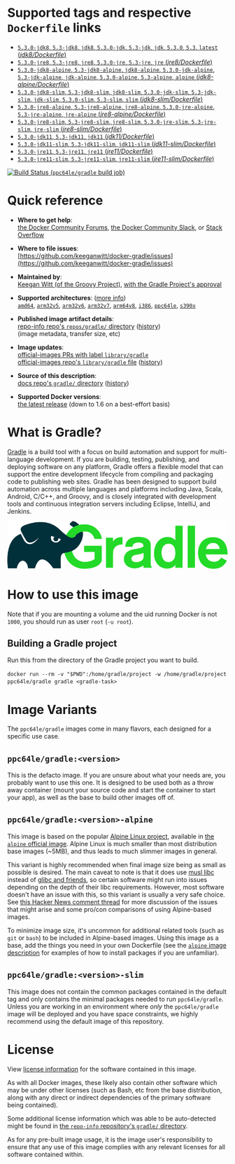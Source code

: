 <!--

********************************************************************************

WARNING:

    DO NOT EDIT "gradle/README.md"

    IT IS AUTO-GENERATED

    (from the other files in "gradle/" combined with a set of templates)

********************************************************************************

-->

# Supported tags and respective `Dockerfile` links

-	[`5.3.0-jdk8`, `5.3-jdk8`, `jdk8`, `5.3.0-jdk`, `5.3-jdk`, `jdk`, `5.3.0`, `5.3`, `latest` (*jdk8/Dockerfile*)](https://github.com/keeganwitt/docker-gradle/blob/fcc9237909222c76c8d22d5e7f6183b9af4e58b6/jdk8/Dockerfile)
-	[`5.3.0-jre8`, `5.3-jre8`, `jre8`, `5.3.0-jre`, `5.3-jre`, `jre` (*jre8/Dockerfile*)](https://github.com/keeganwitt/docker-gradle/blob/fcc9237909222c76c8d22d5e7f6183b9af4e58b6/jre8/Dockerfile)
-	[`5.3.0-jdk8-alpine`, `5.3-jdk8-alpine`, `jdk8-alpine`, `5.3.0-jdk-alpine`, `5.3-jdk-alpine`, `jdk-alpine`, `5.3.0-alpine`, `5.3-alpine`, `alpine` (*jdk8-alpine/Dockerfile*)](https://github.com/keeganwitt/docker-gradle/blob/fcc9237909222c76c8d22d5e7f6183b9af4e58b6/jdk8-alpine/Dockerfile)
-	[`5.3.0-jdk8-slim`, `5.3-jdk8-slim`, `jdk8-slim`, `5.3.0-jdk-slim`, `5.3-jdk-slim`, `jdk-slim`, `5.3.0-slim`, `5.3-slim`, `slim` (*jdk8-slim/Dockerfile*)](https://github.com/keeganwitt/docker-gradle/blob/fcc9237909222c76c8d22d5e7f6183b9af4e58b6/jdk8-slim/Dockerfile)
-	[`5.3.0-jre8-alpine`, `5.3-jre8-alpine`, `jre8-alpine`, `5.3.0-jre-alpine`, `5.3-jre-alpine`, `jre-alpine` (*jre8-alpine/Dockerfile*)](https://github.com/keeganwitt/docker-gradle/blob/fcc9237909222c76c8d22d5e7f6183b9af4e58b6/jre8-alpine/Dockerfile)
-	[`5.3.0-jre8-slim`, `5.3-jre8-slim`, `jre8-slim`, `5.3.0-jre-slim`, `5.3-jre-slim`, `jre-slim` (*jre8-slim/Dockerfile*)](https://github.com/keeganwitt/docker-gradle/blob/fcc9237909222c76c8d22d5e7f6183b9af4e58b6/jre8-slim/Dockerfile)
-	[`5.3.0-jdk11`, `5.3-jdk11`, `jdk11` (*jdk11/Dockerfile*)](https://github.com/keeganwitt/docker-gradle/blob/fcc9237909222c76c8d22d5e7f6183b9af4e58b6/jdk11/Dockerfile)
-	[`5.3.0-jdk11-slim`, `5.3-jdk11-slim`, `jdk11-slim` (*jdk11-slim/Dockerfile*)](https://github.com/keeganwitt/docker-gradle/blob/fcc9237909222c76c8d22d5e7f6183b9af4e58b6/jdk11-slim/Dockerfile)
-	[`5.3.0-jre11`, `5.3-jre11`, `jre11` (*jre11/Dockerfile*)](https://github.com/keeganwitt/docker-gradle/blob/fcc9237909222c76c8d22d5e7f6183b9af4e58b6/jre11/Dockerfile)
-	[`5.3.0-jre11-slim`, `5.3-jre11-slim`, `jre11-slim` (*jre11-slim/Dockerfile*)](https://github.com/keeganwitt/docker-gradle/blob/fcc9237909222c76c8d22d5e7f6183b9af4e58b6/jre11-slim/Dockerfile)

[![Build Status](https://doi-janky.infosiftr.net/job/multiarch/job/ppc64le/job/gradle/badge/icon) (`ppc64le/gradle` build job)](https://doi-janky.infosiftr.net/job/multiarch/job/ppc64le/job/gradle/)

# Quick reference

-	**Where to get help**:  
	[the Docker Community Forums](https://forums.docker.com/), [the Docker Community Slack](https://blog.docker.com/2016/11/introducing-docker-community-directory-docker-community-slack/), or [Stack Overflow](https://stackoverflow.com/search?tab=newest&q=docker)

-	**Where to file issues**:  
	[https://github.com/keeganwitt/docker-gradle/issues](https://github.com/keeganwitt/docker-gradle/issues)

-	**Maintained by**:  
	[Keegan Witt (of the Groovy Project)](https://github.com/keeganwitt/docker-gradle), [with the Gradle Project's approval](https://discuss.gradle.org/t/official-docker-images/21159/8)

-	**Supported architectures**: ([more info](https://github.com/docker-library/official-images#architectures-other-than-amd64))  
	[`amd64`](https://hub.docker.com/r/amd64/gradle/), [`arm32v5`](https://hub.docker.com/r/arm32v5/gradle/), [`arm32v6`](https://hub.docker.com/r/arm32v6/gradle/), [`arm32v7`](https://hub.docker.com/r/arm32v7/gradle/), [`arm64v8`](https://hub.docker.com/r/arm64v8/gradle/), [`i386`](https://hub.docker.com/r/i386/gradle/), [`ppc64le`](https://hub.docker.com/r/ppc64le/gradle/), [`s390x`](https://hub.docker.com/r/s390x/gradle/)

-	**Published image artifact details**:  
	[repo-info repo's `repos/gradle/` directory](https://github.com/docker-library/repo-info/blob/master/repos/gradle) ([history](https://github.com/docker-library/repo-info/commits/master/repos/gradle))  
	(image metadata, transfer size, etc)

-	**Image updates**:  
	[official-images PRs with label `library/gradle`](https://github.com/docker-library/official-images/pulls?q=label%3Alibrary%2Fgradle)  
	[official-images repo's `library/gradle` file](https://github.com/docker-library/official-images/blob/master/library/gradle) ([history](https://github.com/docker-library/official-images/commits/master/library/gradle))

-	**Source of this description**:  
	[docs repo's `gradle/` directory](https://github.com/docker-library/docs/tree/master/gradle) ([history](https://github.com/docker-library/docs/commits/master/gradle))

-	**Supported Docker versions**:  
	[the latest release](https://github.com/docker/docker-ce/releases/latest) (down to 1.6 on a best-effort basis)

# What is Gradle?

[Gradle](https://gradle.org/) is a build tool with a focus on build automation and support for multi-language development. If you are building, testing, publishing, and deploying software on any platform, Gradle offers a flexible model that can support the entire development lifecycle from compiling and packaging code to publishing web sites. Gradle has been designed to support build automation across multiple languages and platforms including Java, Scala, Android, C/C++, and Groovy, and is closely integrated with development tools and continuous integration servers including Eclipse, IntelliJ, and Jenkins.

![logo](https://raw.githubusercontent.com/docker-library/docs/c3d3ca6beed000f9ba6eabc98f3399158f520256/gradle/logo.png)

# How to use this image

Note that if you are mounting a volume and the uid running Docker is not `1000`, you should run as user `root` (`-u root`).

## Building a Gradle project

Run this from the directory of the Gradle project you want to build.

`docker run --rm -v "$PWD":/home/gradle/project -w /home/gradle/project ppc64le/gradle gradle <gradle-task>`

# Image Variants

The `ppc64le/gradle` images come in many flavors, each designed for a specific use case.

## `ppc64le/gradle:<version>`

This is the defacto image. If you are unsure about what your needs are, you probably want to use this one. It is designed to be used both as a throw away container (mount your source code and start the container to start your app), as well as the base to build other images off of.

## `ppc64le/gradle:<version>-alpine`

This image is based on the popular [Alpine Linux project](http://alpinelinux.org), available in [the `alpine` official image](https://hub.docker.com/_/alpine). Alpine Linux is much smaller than most distribution base images (~5MB), and thus leads to much slimmer images in general.

This variant is highly recommended when final image size being as small as possible is desired. The main caveat to note is that it does use [musl libc](http://www.musl-libc.org) instead of [glibc and friends](http://www.etalabs.net/compare_libcs.html), so certain software might run into issues depending on the depth of their libc requirements. However, most software doesn't have an issue with this, so this variant is usually a very safe choice. See [this Hacker News comment thread](https://news.ycombinator.com/item?id=10782897) for more discussion of the issues that might arise and some pro/con comparisons of using Alpine-based images.

To minimize image size, it's uncommon for additional related tools (such as `git` or `bash`) to be included in Alpine-based images. Using this image as a base, add the things you need in your own Dockerfile (see the [`alpine` image description](https://hub.docker.com/_/alpine/) for examples of how to install packages if you are unfamiliar).

## `ppc64le/gradle:<version>-slim`

This image does not contain the common packages contained in the default tag and only contains the minimal packages needed to run `ppc64le/gradle`. Unless you are working in an environment where *only* the `ppc64le/gradle` image will be deployed and you have space constraints, we highly recommend using the default image of this repository.

# License

View [license information](https://gradle.org/license/) for the software contained in this image.

As with all Docker images, these likely also contain other software which may be under other licenses (such as Bash, etc from the base distribution, along with any direct or indirect dependencies of the primary software being contained).

Some additional license information which was able to be auto-detected might be found in [the `repo-info` repository's `gradle/` directory](https://github.com/docker-library/repo-info/tree/master/repos/gradle).

As for any pre-built image usage, it is the image user's responsibility to ensure that any use of this image complies with any relevant licenses for all software contained within.
